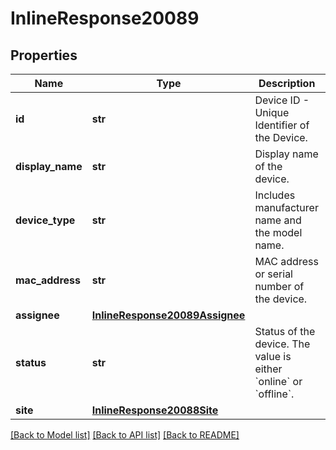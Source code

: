# InlineResponse20089

## Properties
Name | Type | Description | Notes
------------ | ------------- | ------------- | -------------
**id** | **str** | Device ID - Unique Identifier of the Device. | [optional] 
**display_name** | **str** | Display name of the device. | [optional] 
**device_type** | **str** | Includes manufacturer name and the model name. | [optional] 
**mac_address** | **str** | MAC address or serial number of the device. | [optional] 
**assignee** | [**InlineResponse20089Assignee**](InlineResponse20089Assignee.md) |  | [optional] 
**status** | **str** | Status of the device. The value is either &#x60;online&#x60; or &#x60;offline&#x60;. | [optional] 
**site** | [**InlineResponse20088Site**](InlineResponse20088Site.md) |  | [optional] 

[[Back to Model list]](../README.md#documentation-for-models) [[Back to API list]](../README.md#documentation-for-api-endpoints) [[Back to README]](../README.md)

